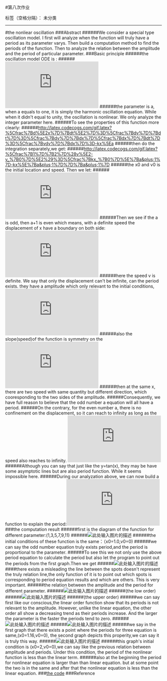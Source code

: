 ﻿#第八次作业

标签（空格分隔）： 未分类

---

#the nonliear oscillation
###Abstract
######We consider a special type oscillation model. I first will analyze when the function will truly have a period as its parameter varys. Then build a computation method to find the periods of the function. Then to analyze the relation between the amplitude and the period of particular parameter.
###Basic principle
######the oscillation model ODE is :
######![此处输入图片的描述][1]
######the parameter is a, when a equals to one, it is simply the harmonic oscillation equation. While when it didn't equal to unity, the oscillation is nonlinear. We only analyze the integer parameter here. 
######To see the properties of this function more clearly: 
######http://latex.codecogs.com/gif.latex?%5Cfrac%7Bd%5E2x%7D%7Bdt%5E2%7D%3D%5Cfrac%7Bdv%7D%7Bdt%7D%3D%5Cfrac%7Bdv%7D%7Bdx%7D%5Cfrac%7Bdx%7D%7Bdt%7D%3D%5Cfrac%7Bvdv%7D%7Bdx%7D%3D-kx%5Ea
######then do the integration separately,we get:
######http://latex.codecogs.com/gif.latex?%5Cfrac%7B1%7D%7B2%7D%28v%5E2-v_%7B0%7D%5E2%29%3D%5Cfrac%7Bkx_%7B0%7D%5E%7Ba&plus;1%7D-kx%5E%7Ba&plus;1%7D%7D%7Ba&plus;1%7D
######the x0 and v0 is the initial location and speed. Then we let:
######![此处输入图片的描述][2]
######Then we see if the a is odd, then a+1 is even which means, with a definite speed the displacement of x have a boundary on both side:![此处输入图片的描述][3]
######here the speed v is definite. We say that only the displacement can't be infinite, can the period exists. they have a amplitude which only relevant to the initial conditions,![此处输入图片的描述][4]
######also the slope(speed)of the function is symmetry on the ![此处输入图片的描述][5]
######then at the same x, there are two speed with same quantity but different direction, which cooresponding to the two sides of the amplitude. 
######Consequently, we have full reason to believe that the odd number a equation will all have a period.
######On the contrary, for the even number a, there is no confinement on the displacement, so it can reach to infinity as long as the speed also reaches to infinity. ![此处输入图片的描述][6]
######Although you can say that just like the y=tan(x), they may be have some asymptotic lines but are also period function. While it seems impossible here.
######During our analyzation above, we can now build a function to explain the period:![此处输入图片的描述][7]
###the computation result
######first is the diagram of the function for different parameter:(1,3,5,7,9,11)
######![此处输入图片的描述][8]
######the initial conditions of these function is the same：（x0=1.0,v0=0)
######we can say the odd number equation truly exists period,and the period is proportional to the parameter.
######To see this we not only use the above period equation to calculate the period but also let the program to point out the periods from the first graph.Then we get
######![此处输入图片的描述][9]
####there exists a misleading the line between the spots doesn't represent the truly relation line,the only function of it is to point out which spots is corresponding to period equation results and which are others. This is very important.
######the relation between the amplitude and the period for different parameter.
######![此处输入图片的描述][10]
######(the low order)
######![此处输入图片的描述][11]
######(the upper order)
######we can say first like our conscious,the linear order function show that its periods is not relevant to the amplitude. However, unlike the linear equation, the other order all show a decreasing trend as their periods increase. And the larger the parameter is the faster the periods tend to zero.
######![此处输入图片的描述][12]
######![此处输入图片的描述][13]
######we say in the first graph that there exists a point where the periods for three equation is same,(x0=1.16,v0=0), the second graph depicts this properity,we can say it is truly this way.
######![此处输入图片的描述][14]
######this graph's initial condition is (x0=2,v0=0),we can say like the previous relation between amplitude and periods. Under this condition, the period of the nonlinear function is less than the linear term.
######also at the beginning the period for nonlinear equation is larger than than linear equation. but at some point the two is in the same and after that the nonlinear equation is less than the linear equation.
###[the code](https://github.com/qqyyff/computationalphysics_N2013301020031/blob/master/cp19.py)
###Reference


  [1]: http://latex.codecogs.com/gif.latex?%5Cfrac%7Bd%5E2x%7D%7Bdt%5E2%7D=-kx%5Ea
  [2]: http://latex.codecogs.com/gif.latex?v_%7B0%7D%5E2&plus;%5Cfrac%7Bkx_%7B0%7D%5E%7Ba&plus;1%7D%7D%7Ba&plus;1%7D=A=%5Cfrac%7Bkx%5E%7Ba&plus;1%7D%7D%7Ba&plus;1%7D&plus;v%5E2=Bx%5E%7Ba&plus;1%7D&plus;v%5E2
  [3]: http://latex.codecogs.com/gif.latex?%28-%28%5Cfrac%7BA-v%5E2%7D%7BB%7D%29%5E%7B%5Cfrac%7B1%7D%7Ba&plus;1%7D%7D,%28%5Cfrac%7BA-v%5E2%7D%7BB%7D%29%5E%7B%5Cfrac%7B1%7D%7Ba&plus;1%7D%7D%29
  [4]: http://latex.codecogs.com/gif.latex?%28-%28%5Cfrac%7BA%7D%7BB%7D%29%5E%7B%5Cfrac%7B1%7D%7Ba&plus;1%7D%7D,%28%5Cfrac%7BA%7D%7BB%7D%29%5E%7B%5Cfrac%7B1%7D%7Ba&plus;1%7D%7D%29
  [5]: http://latex.codecogs.com/gif.latex?%5Cpm%20x
  [6]: http://latex.codecogs.com/gif.latex?v_%7B0%7D%5E2&plus;%5Cfrac%7Bkx_%7B0%7D%5E%7Ba&plus;1%7D%7D%7Ba&plus;1%7D=A=%5Cfrac%7Bkx%5E%7Ba&plus;1%7D%7D%7Ba&plus;1%7D&plus;v%5E2=Bx%5E%7Ba&plus;1%7D&plus;v%5E2
  [7]: http://latex.codecogs.com/gif.latex?%5Cfrac%7BT%7D%7B2%7D=%20%5Cint_%7Bm%7D%5E%7B-m%7D%5Cfrac%7Bdx%7D%7B%5Csqrt%7BA-Bx%5E%7Ba&plus;1%7D%7D%7D,%20%28m=%28%5Cfrac%7BA%7D%7BB%7D%29%5E%7B%5Cfrac%7B1%7D%7Ba&plus;1%7D%7D%29
  [8]: https://raw.githubusercontent.com/qqyyff/computationalphysics_N2013301020031/master/trajectory%20oscillation.png
  [9]: https://raw.githubusercontent.com/qqyyff/computationalphysics_N2013301020031/master/period%20via%20order.png
  [10]: https://raw.githubusercontent.com/qqyyff/computationalphysics_N2013301020031/master/new%20periods_amp%28low%29.png
  [11]: https://raw.githubusercontent.com/qqyyff/computationalphysics_N2013301020031/master/new%20period_amp%28upper%29.png
  [12]: https://raw.githubusercontent.com/qqyyff/computationalphysics_N2013301020031/master/new%20period_amp.png
  [13]: https://raw.githubusercontent.com/qqyyff/computationalphysics_N2013301020031/master/oscillation_time.png
  [14]: https://raw.githubusercontent.com/qqyyff/computationalphysics_N2013301020031/master/oscillation_time2.png
